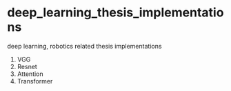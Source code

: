 # deep_learning_thesis_implementations
deep learning, robotics related thesis implementations

1. VGG
2. Resnet
3. Attention
4. Transformer
